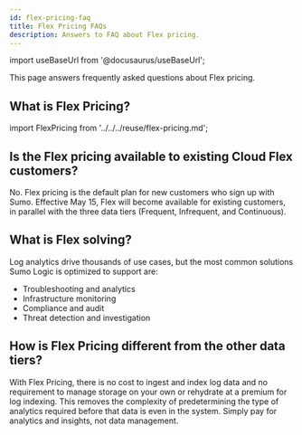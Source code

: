 ```yaml
---
id: flex-pricing-faq
title: Flex Pricing FAQs
description: Answers to FAQ about Flex pricing.
---
```


import useBaseUrl from '@docusaurus/useBaseUrl';

This page answers frequently asked questions about Flex pricing.

## What is Flex Pricing?

import FlexPricing from '../../../reuse/flex-pricing.md';

<FlexPricing/>

## Is the Flex pricing available to existing Cloud Flex customers?

No. Flex pricing is the default plan for new customers who sign up with Sumo. Effective May 15, Flex will become available for existing customers, in parallel with the three data tiers (Frequent, Infrequent, and Continuous).

## What is Flex solving?

Log analytics drive thousands of use cases, but the most common solutions Sumo Logic is optimized to support are:

* Troubleshooting and analytics
* Infrastructure monitoring
* Compliance and audit
* Threat detection and investigation

## How is Flex Pricing different from the other data tiers?

With Flex Pricing, there is no cost to ingest and index log data and no requirement to manage storage on your own or rehydrate at a premium for log indexing. This removes the complexity of predetermining the type of analytics required before that data is even in the system. Simply pay for analytics and insights, not data management.
